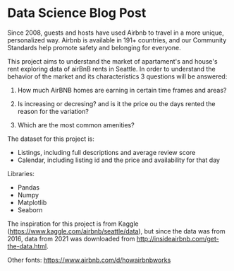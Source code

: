 # Data Science Blog Post

Since 2008, guests and hosts have used Airbnb to travel in a more unique, personalized way. Airbnb is available in 191+ countries, and our Community Standards help promote safety and belonging for everyone. 

This project aims to understand the market of apartament's and house's rent exploring data of airBnB rents in Seattle. In order to understand the behavior of the market and its characteristics 3 questions will be answered:

1) How much AirBNB homes are earning in certain time frames and areas?

2) Is increasing or decresing? and is it the price ou the days rented the reason for the variation?

3) Which are the most common amenities?

The dataset for this project is:
- Listings, including full descriptions and average review score
- Calendar, including listing id and the price and availability for that day

Libraries:
- Pandas
- Numpy
- Matplotlib
- Seaborn

The inspiration for this project is from Kaggle (https://www.kaggle.com/airbnb/seattle/data), but since the data was from 2016, data from 2021 was downloaded from http://insideairbnb.com/get-the-data.html.

Other fonts: https://www.airbnb.com/d/howairbnbworks

